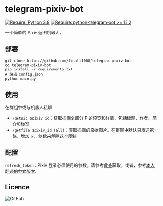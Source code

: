 # telegram-pixiv-bot
[![Require: Python 3.8](https://img.shields.io/badge/Python-3.8-blue)](https://www.python.org/)
[![Require: python-telegram-bot >= 13.2](https://img.shields.io/badge/python--telegram--bot-%3E%3D%2013.2-blue)](https://github.com/python-telegram-bot/python-telegram-bot)


一个简单的 Pixiv 返图机器人。

## 部署

```shell
git clone https://github.com/finall1008/telegram-pixiv-bot
cd telegram-pixiv-bot
pip install -r requirements.txt
# 编辑 config.json
python main.py
```

## 使用

在群组中或与机器人私聊：

- `/getpic $pixiv_id`：获取插画全部分 P 的预览和详情，包括标题、作者、简介和标签
- `/getfile $pixiv_id (all)`：获取插画的原始图片。在群聊中默认只发送第一张，增加 `all` 参数来解除这个限制

## 配置

`refresh_token`：Pixiv 登录必须使用的参数。请参考[此处](https://gist.github.com/ZipFile/c9ebedb224406f4f11845ab700124362)获取，或者，参考[本人翻译的中文版本](docs/get_refresh_token.md)。

## Licence

![GitHub](https://img.shields.io/github/license/finall1008/telegram-pixiv-bot)
